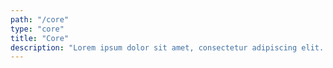 ```yaml
---
path: "/core"
type: "core"
title: "Core"
description: "Lorem ipsum dolor sit amet, consectetur adipiscing elit. Nunc tempus laoreet leo sit amet iaculis."
---
```

